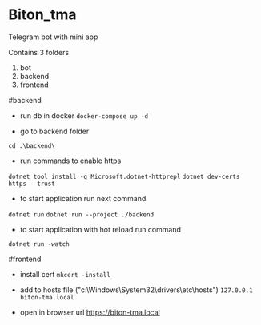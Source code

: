 # Biton_tma
 Telegram bot with mini app

 Contains 3 folders
 1. bot
 2. backend
 3. frontend

#backend
- run db in docker
```docker-compose up -d```

- go to backend folder

```cd .\backend\```

- run commands to enable https

```dotnet tool install -g Microsoft.dotnet-httprepl```
```dotnet dev-certs https --trust```

- to start application run next command

```dotnet run```
```dotnet run --project ./backend```

- to start application with hot reload run command

```dotnet run -watch```


#frontend

- install cert 
```mkcert -install```

- add to hosts file ("c:\Windows\System32\drivers\etc\hosts")
```127.0.0.1 biton-tma.local```

- open in browser url https://biton-tma.local

